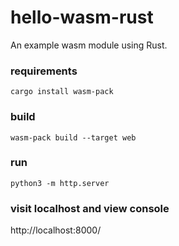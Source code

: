 # hello-wasm-rust

An example wasm module using Rust.

### requirements

`cargo install wasm-pack`

### build

`wasm-pack build --target web`

### run

`python3 -m http.server`

### visit localhost and view console

http://localhost:8000/

